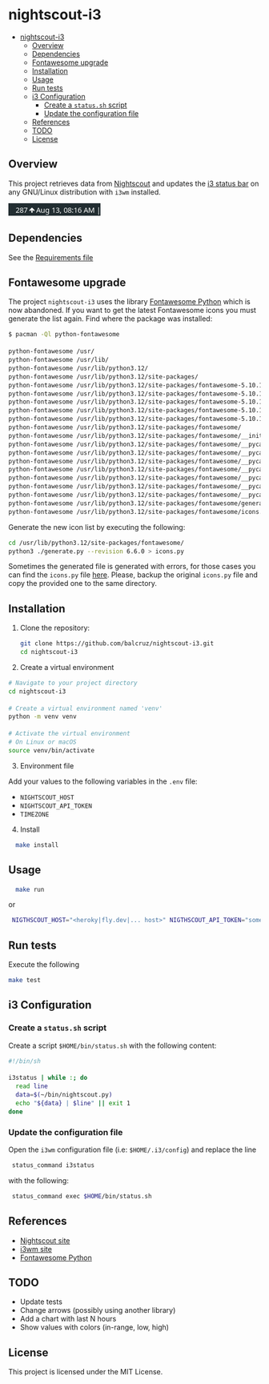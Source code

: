 # nightscout-i3

- [nightscout-i3](#nightscout-i3)
  - [Overview](#overview)
  - [Dependencies](#dependencies)
  - [Fontawesome upgrade](#fontawesome-upgrade)
  - [Installation](#installation)
  - [Usage](#usage)
  - [Run tests](#run-tests)
  - [i3 Configuration](#i3-configuration)
    - [Create a `status.sh` script](#create-a-statussh-script)
    - [Update the configuration file](#update-the-configuration-file)
  - [References](#references)
  - [TODO](#todo)
  - [License](#license)

## Overview

This project retrieves data from [Nightscout](https://nightscout.github.io/) and updates the [i3 status bar](https://i3wm.org/docs/i3status.html) on any
GNU/Linux distribution with `i3wm` installed.

![status bar](images/status_bar.png)

## Dependencies

See the [Requirements file](../requirements.txt)

## Fontawesome upgrade

The project `nightscout-i3` uses the library [Fontawesome Python](https://github.com/justbuchanan/fontawesome-python)
which is now abandoned.
If you want to get the latest Fontawesome icons you must generate the list again.
Find where the package was installed:

```bash
$ pacman -Ql python-fontawesome

python-fontawesome /usr/
python-fontawesome /usr/lib/
python-fontawesome /usr/lib/python3.12/
python-fontawesome /usr/lib/python3.12/site-packages/
python-fontawesome /usr/lib/python3.12/site-packages/fontawesome-5.10.1.post1-py3.12.egg-info/
python-fontawesome /usr/lib/python3.12/site-packages/fontawesome-5.10.1.post1-py3.12.egg-info/PKG-INFO
python-fontawesome /usr/lib/python3.12/site-packages/fontawesome-5.10.1.post1-py3.12.egg-info/SOURCES.txt
python-fontawesome /usr/lib/python3.12/site-packages/fontawesome-5.10.1.post1-py3.12.egg-info/dependency_links.txt
python-fontawesome /usr/lib/python3.12/site-packages/fontawesome-5.10.1.post1-py3.12.egg-info/top_level.txt
python-fontawesome /usr/lib/python3.12/site-packages/fontawesome/
python-fontawesome /usr/lib/python3.12/site-packages/fontawesome/__init__.py
python-fontawesome /usr/lib/python3.12/site-packages/fontawesome/__pycache__/
python-fontawesome /usr/lib/python3.12/site-packages/fontawesome/__pycache__/__init__.cpython-312.opt-1.pyc
python-fontawesome /usr/lib/python3.12/site-packages/fontawesome/__pycache__/__init__.cpython-312.pyc
python-fontawesome /usr/lib/python3.12/site-packages/fontawesome/__pycache__/generate.cpython-312.opt-1.pyc
python-fontawesome /usr/lib/python3.12/site-packages/fontawesome/__pycache__/generate.cpython-312.pyc
python-fontawesome /usr/lib/python3.12/site-packages/fontawesome/__pycache__/icons.cpython-312.opt-1.pyc
python-fontawesome /usr/lib/python3.12/site-packages/fontawesome/__pycache__/icons.cpython-312.pyc
python-fontawesome /usr/lib/python3.12/site-packages/fontawesome/generate.py
python-fontawesome /usr/lib/python3.12/site-packages/fontawesome/icons.py
```

Generate the new icon list by executing the following:

```bash
cd /usr/lib/python3.12/site-packages/fontawesome/
python3 ./generate.py --revision 6.6.0 > icons.py
```

Sometimes the generated file is generated with errors, for those cases you can find the `icons.py` file [here](../utils/icons.py).
Please, backup the original `icons.py` file and copy the provided one to the same directory.

## Installation

1. Clone the repository:

   ```bash
   git clone https://github.com/balcruz/nightscout-i3.git
   cd nightscout-i3
   ```

2. Create a virtual environment

```bash
# Navigate to your project directory
cd nightscout-i3

# Create a virtual environment named 'venv'
python -m venv venv

# Activate the virtual environment
# On Linux or macOS
source venv/bin/activate

```

3. Environment file

Add your values to the following variables in the `.env` file:

- `NIGHTSCOUT_HOST`
- `NIGHTSCOUT_API_TOKEN`
- `TIMEZONE`

4. Install

```bash
  make install
```

## Usage

```bash
  make run
```

or

```bash
 NIGTHSCOUT_HOST="<heroky|fly.dev|... host>" NIGTHSCOUT_API_TOKEN="some-api-token" TIMEZONE="America/Montevideo" python3 src/main.py
```

## Run tests

Execute the following

```bash
make test
```

## i3 Configuration

### Create a `status.sh` script

Create a script `$HOME/bin/status.sh` with the following content:

```bash
#!/bin/sh

i3status | while :; do
  read line
  data=$(~/bin/nightscout.py)
  echo "${data} | $line" || exit 1
done
```

### Update the configuration file

Open the `i3wm` configuration file (i.e: `$HOME/.i3/config`) and replace the line

```bash
 status_command i3status
```

with the following:

```bash
 status_command exec $HOME/bin/status.sh
```

## References

- [Nightscout site](https://nightscout.github.io/)
- [i3wm site](https://i3wm.org/)
- [Fontawesome Python](https://github.com/justbuchanan/fontawesome-python)

## TODO

- Update tests
- Change arrows (possibly using another library)
- Add a chart with last N hours
- Show values with colors (in-range, low, high)

## License

This project is licensed under the MIT License.
